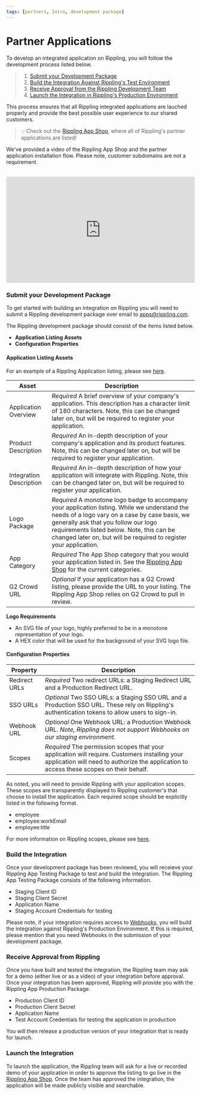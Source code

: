```yaml
---
tags: [partners, Intro, development package]
---
```


# Partner Applications

To develop an integrated application on Rippling, you will follow the development process listed below.

<!-- theme: success -->

> 1. [Submit your Development Package](#submit-your-development-package)
> 2. [Build the Integration Against Rippling's Test Environment](#build-the-integration)
> 3. [Receive Approval from the Rippling Development Team](#receive-approval-from-rippling)
> 4. [Launch the Integration in Rippling's Production Environment](#launch-the-integration)

This process ensures that all Rippling integrated applications are lauched properly and provide the best possible user experience to our shared customers.

<!-- theme: success -->

> 💡 Check out the [Rippling App Shop](https://rippling.com/app-shop), where all of Rippling's partner applications are listed!

We've provided a video of the Rippling App Shop and the partner application installation flow. Please note, customer subdomains are not a requirement.

<br />

<div style="position: relative; padding-bottom: 56.25%; height: 0;"><iframe src="https://www.loom.com/embed/734f18e6225c46229cb74d4cacfcad45" frameborder="0" webkitallowfullscreen mozallowfullscreen allowfullscreen style="position: absolute; top: 0; left: 0; width: 100%; height: 100%;"></iframe></div>

### Submit your Development Package

To get started with building an integration on Rippling you will need to submit a Rippling development package over email to [apps@rippling.com](mailto:apps@rippling.com).

The Rippling development package should consist of the items listed below.

- **Application Listing Assets**
- **Configuration Properties**

#### Application Listing Assets

For an example of a Rippling Application listing, please see [here](https://www.rippling.com/app-shop/app/slack).

| Asset                   | Description                                                                                                                                                                                                                                                                                               |
| ----------------------- | --------------------------------------------------------------------------------------------------------------------------------------------------------------------------------------------------------------------------------------------------------------------------------------------------------- |
| Application Overview    | _Required_ A brief overview of your company's application. This description has a character limit of 180 characters. Note, this can be changed later on, but will be required to register your application.                                                                                               |
| Product Description     | _Required_ An in-depth description of your company's application and its product features. Note, this can be changed later on, but will be required to register your application.                                                                                                                         |
| Integration Description | _Required_ An in-depth description of how your application will integrate with Rippling. Note, this can be changed later on, but will be required to register your application.                                                                                                                           |
| Logo Package            | _Required_ A monotone logo badge to accompany your application listing. While we understand the needs of a logo vary on a case by case basis, we generally ask that you follow our logo requirements listed below. Note, this can be changed later on, but will be required to register your application. |
| App Category            | _Required_ The App Shop category that you would your application listed in. See the [Rippling App Shop](rippling.com/app-shop) for the current categories.                                                                                                                                                |
| G2 Crowd URL            | _Optional_ If your application has a G2 Crowd listing, please provide the URL to your listing. The Rippling App Shop relies on G2 Crowd to pull in review.                                                                                                                                                |

**Logo Requirements**

- An SVG file of your logo, highly preferred to be in a monotone representation of your logo. 
- A HEX color that will be used for the background of your SVG logo file.

#### Configuration Properties

| Property      | Description                                                                                                                                                                               |
| ------------- | ----------------------------------------------------------------------------------------------------------------------------------------------------------------------------------------- |
| Redirect URLs | _Required_ Two redirect URLs: a Staging Redirect URL and a Production Redirect URL.                                                                                                       |
| SSO URLs      | _Optional_ Two SSO URLs: a Staging SSO URL and a Production SSO URL. These rely on Rippling's authentication tokens to allow users to sign-in.                                            |
| Webhook URL   | _Optional_ One Webhook URL: a Production Webhook URL. _Note, Rippling does not support Webhooks on our staging environment._                                                              |
| Scopes        | _Required_ The permission scopes that your application will require. Customers installing your application will need to authorize the application to access these scopes on their behalf. |

As noted, you will need to provide Rippling with your application scopes. These scopes are transparently displayed to Rippling customer's that choose to install the application. Each required scope should be explicitly listed in the following format.

- employee
- employee:workEmail
- employee:title

For more information on Rippling scopes, please see [here](https://rippling.stoplight.io/docs/rippling-api/docs/Getting-Started/e-Scopes.md).

### Build the Integration

Once your development package has been reviewed, you will receieve your Rippling App Testing Package to test and build the integration. The Rippling App Testing Package consists of the following information.

- Staging Client ID
- Staging Client Secret
- Application Name
- Staging Account Credentials for testing

Please note, if your integration requires access to [Webhooks](https://rippling.stoplight.io/docs/rippling-api/docs/Getting-Started/h-Webhooks.md), you will build the integration against Rippling's Production Environment. If this is required, please mention that you need Webhooks in the submission of your development package.

### Receive Approval from Rippling

Once you have built and tested the integration, the Rippling team may ask for a demo (either live or as a video) of your integration before approval. Once your integration has been approved, Rippling will provide you with the Rippling App Production Package.

- Production Client ID
- Production Client Secret
- Application Name
- Test Account Credentials for testing the application in production

You will then release a production version of your integration that is ready for launch.

### Launch the Integration

To launch the application, the Rippling team will ask for a live or recorded demo of your application in order to approve the listing to go live in the [Rippling App Shop](https://www.rippling.com/app-shop). Once the team has approved the integration, the application will be made publicly visible and searchable.
